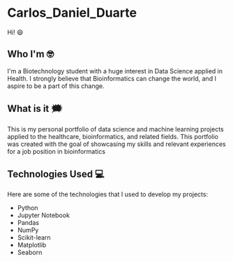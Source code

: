 # Carlos_Daniel_Duarte

Hi! :smile:
## Who I'm :nerd_face:
I'm a Biotechnology student with a huge interest in Data Science applied in Health. I strongly believe that Bioinformatics can change the world, and I aspire to be a part of this change.

## What is it :right_anger_bubble:
This is my personal portfolio of data science and machine learning projects applied to the healthcare, bioinformatics, and related fields. This portfolio was created with the goal of showcasing my skills and relevant experiences for a job position in bioinformatics 

## Technologies Used :computer:
Here are some of the technologies that I used to develop my projects:

* Python
* Jupyter Notebook
* Pandas
* NumPy
* Scikit-learn
* Matplotlib
* Seaborn
